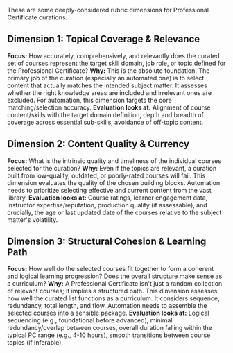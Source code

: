 These are some deeply-considered rubric dimensions for Professional Certificate curations.

## Dimension 1: Topical Coverage & Relevance

**Focus:** How accurately, comprehensively, and relevantly does the curated set of courses represent the target skill domain, job role, or topic defined for the Professional Certificate?
**Why:** This is the absolute foundation. The primary job of the curation (especially an automated one) is to select content that actually matches the intended subject matter. It assesses whether the right knowledge areas are included and irrelevant ones are excluded. For automation, this dimension targets the core matching/selection accuracy.
**Evaluation looks at:** Alignment of course content/skills with the target domain definition, depth and breadth of coverage across essential sub-skills, avoidance of off-topic content.

## Dimension 2: Content Quality & Currency

**Focus:** What is the intrinsic quality and timeliness of the individual courses selected for the curation?
**Why:** Even if the topics are relevant, a curation built from low-quality, outdated, or poorly-rated courses will fail. This dimension evaluates the quality of the chosen building blocks. Automation needs to prioritize selecting effective and current content from the vast library.
**Evaluation looks at:** Course ratings, learner engagement data, instructor expertise/reputation, production quality (if assessable), and crucially, the age or last updated date of the courses relative to the subject matter's volatility.

## Dimension 3: Structural Cohesion & Learning Path

**Focus:** How well do the selected courses fit together to form a coherent and logical learning progression? Does the overall structure make sense as a curriculum?
**Why:** A Professional Certificate isn't just a random collection of relevant courses; it implies a structured path. This dimension assesses how well the curated list functions as a curriculum. It considers sequence, redundancy, total length, and flow. Automation needs to assemble the selected courses into a sensible package.
**Evaluation looks at:** Logical sequencing (e.g., foundational before advanced), minimal redundancy/overlap between courses, overall duration falling within the typical PC range (e.g., 4-10 hours), smooth transitions between course topics (if inferable).
